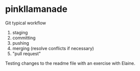 # pinkllamanade

Git typical workflow
1) staging
2) committing
3) pushing
4) merging (resolve conflicts if necessary)
5) "pull request"

Testing changes to the readme file with an exercise with Elaine.